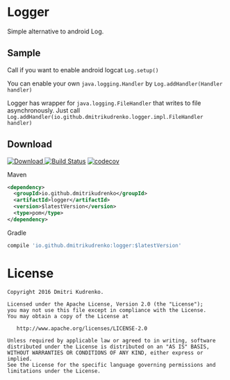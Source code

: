 Logger
========

Simple alternative to android Log.

Sample
------
Call if you want to enable android logcat
```Log.setup()```

You can enable your own ```java.logging.Handler``` by
```Log.addHandler(Handler handler)```

Logger has wrapper for ```java.logging.FileHandler``` that writes to file asynchronously. Just call
```Log.addHandler(io.github.dmitrikudrenko.logger.impl.FileHandler handler)```

Download
--------
[ ![Download](https://api.bintray.com/packages/dmitrikudrenko/maven/Logger/images/download.svg) ](https://bintray.com/dmitrikudrenko/maven/Logger/_latestVersion)
[![Build Status](https://travis-ci.org/dmitrikudrenko/Logger.svg?branch=master)](https://travis-ci.org/dmitrikudrenko/Logger)
[![codecov](https://codecov.io/gh/dmitrikudrenko/Logger/branch/master/graph/badge.svg)](https://codecov.io/gh/dmitrikudrenko/Logger)

Maven
```xml
<dependency>
  <groupId>io.github.dmitrikudrenko</groupId>
  <artifactId>logger</artifactId>
  <version>$latestVersion</version>
  <type>pom</type>
</dependency>
```

Gradle
```groovy
compile 'io.github.dmitrikudrenko:logger:$latestVersion'
```

License
=======

    Copyright 2016 Dmitri Kudrenko.

    Licensed under the Apache License, Version 2.0 (the "License");
    you may not use this file except in compliance with the License.
    You may obtain a copy of the License at

       http://www.apache.org/licenses/LICENSE-2.0

    Unless required by applicable law or agreed to in writing, software
    distributed under the License is distributed on an "AS IS" BASIS,
    WITHOUT WARRANTIES OR CONDITIONS OF ANY KIND, either express or implied.
    See the License for the specific language governing permissions and
    limitations under the License.